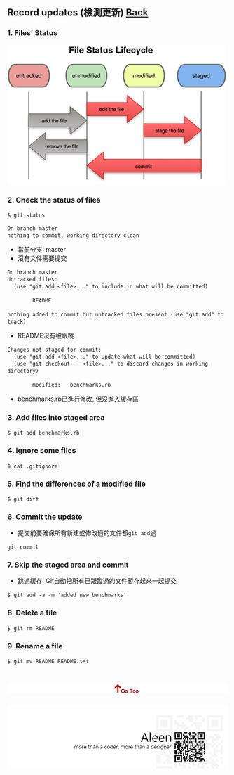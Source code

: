 ## Record updates (檢測更新)	[Back](./../git.md)

### 1. Files' Status

<img src="./file_status.png">

### 2. Check the status of files

```git
$ git status
```
```
On branch master
nothing to commit, working directory clean
```

- 當前分支: master
- 沒有文件需要提交

```
On branch master
Untracked files:
  (use "git add <file>..." to include in what will be committed)

        README

nothing added to commit but untracked files present (use "git add" to track)
```

- README沒有被跟蹤

```
Changes not staged for commit:
  (use "git add <file>..." to update what will be committed)
  (use "git checkout -- <file>..." to discard changes in working directory)

        modified:   benchmarks.rb
```

- benchmarks.rb已進行修改, 但沒進入緩存區

### 3. Add files into staged area

```git
$ git add benchmarks.rb
```

### 4. Ignore some files

```git
$ cat .gitignore
```

### 5. Find the differences of a modified file

```git
$ git diff
```

### 6. Commit the update

- 提交前要確保所有新建或修改過的文件都```git add```過

```git
git commit
```

### 7. Skip the staged area and commit

- 跳過緩存, Git自動把所有已跟蹤過的文件暫存起來一起提交

```git
$ git add -a -m 'added new benchmarks'
```

### 8. Delete a file

```git
$ git rm README
```

### 9. Rename a file

```git
$ git mv README README.txt
```


<a href="#" style="left:200px;"><img src="./../../pic/gotop.png"></a>
=====
<a href="http://aleen42.github.io/" target="_blank" ><img src="./../../pic/tail.gif"></a>
